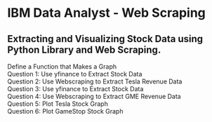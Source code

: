 # IBM Data Analyst - Web Scraping

## Extracting and Visualizing Stock Data using Python Library and Web Scraping.

Define a Function that Makes a Graph<br/>
Question 1: Use yfinance to Extract Stock Data<br/>
Question 2: Use Webscraping to Extract Tesla Revenue Data<br/>
Question 3: Use yfinance to Extract Stock Data<br/>
Question 4: Use Webscraping to Extract GME Revenue Data<br/>
Question 5: Plot Tesla Stock Graph<br/>
Question 6: Plot GameStop Stock Graph<br/>
